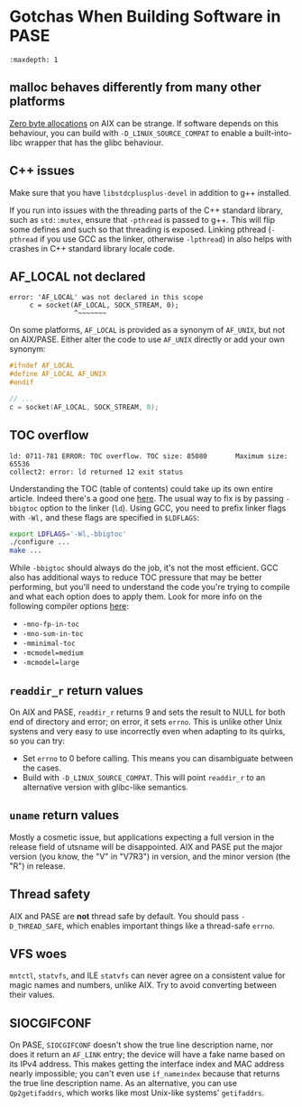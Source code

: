 # Gotchas When Building Software in PASE

```{toctree}
:maxdepth: 1
```

## malloc behaves differently from many other platforms

[Zero byte allocations](https://whatilearned2day.wordpress.com/2006/07/13/zero-sized-allocation-using-malloc-on-aix/)
on AIX can be strange. If software depends on this behaviour, you can build with
`-D_LINUX_SOURCE_COMPAT` to enable a built-into-libc wrapper that has the glibc behaviour.

## C++ issues

Make sure that you have `libstdcplusplus-devel` in addition to g++ installed.

If you run into issues with the threading parts of the C++ standard library,
such as `std::mutex`, ensure that `-pthread` is passed to g++. This will flip
some defines and such so that threading is exposed. Linking pthread (`-pthread`
if you use GCC as the linker, otherwise `-lpthread`) in also helps with crashes
in C++ standard library locale code.

## AF_LOCAL not declared

```text
error: 'AF_LOCAL' was not declared in this scope
     c = socket(AF_LOCAL, SOCK_STREAM, 0);
                ^~~~~~~~
```

On some platforms, `AF_LOCAL` is provided as a synonym of `AF_UNIX`, but not on
AIX/PASE. Either alter the code to use `AF_UNIX` directly or add your own synonym:

```C
#ifndef AF_LOCAL
#define AF_LOCAL AF_UNIX
#endif

// ...
c = socket(AF_LOCAL, SOCK_STREAM, 0);
```

## TOC overflow

```text
ld: 0711-781 ERROR: TOC overflow. TOC size: 85080       Maximum size: 65536
collect2: error: ld returned 12 exit status
```

Understanding the TOC (table of contents) could take up its own entire article.
Indeed there's a good one [here](https://www.ibm.com/developerworks/rational/library/overview-toc-aix/index.html).
The usual way to fix is by passing `-bbigtoc` option to the linker (`ld`).
Using GCC, you need to prefix linker flags with `-Wl,` and these flags are
specified in `$LDFLAGS`:

```bash
export LDFLAGS='-Wl,-bbigtoc'
./configure ...
make ...
```

While `-bbigtoc` should always do the job, it's not the most efficient. GCC also
has additional ways to reduce TOC pressure that may be better performing, but
you'll need to understand the code you're trying to compile and what each option
does to apply them. Look for more info on the following compiler options [here](https://gcc.gnu.org/onlinedocs/gcc/RS_002f6000-and-PowerPC-Options.html#RS_002f6000-and-PowerPC-Options):

- `-mno-fp-in-toc`
- `-mno-sum-in-toc`
- `-mminimal-toc`
- `-mcmodel=medium`
- `-mcmodel=large`

## `readdir_r` return values

On AIX and PASE, `readdir_r` returns 9 and sets the result to NULL for both end
of directory and error; on error, it sets `errno`. This is unlike other Unix
systens and very easy to use incorrectly even when adapting to its quirks, so
you can try:

- Set `errno` to 0 before calling. This means you can disambiguate between the cases.
- Build with `-D_LINUX_SOURCE_COMPAT`. This will point `readdir_r` to an
alternative version with glibc-like semantics.

## `uname` return values

Mostly a cosmetic issue, but applications expecting a full version in the
release field of utsname will be disappointed. AIX and PASE put the major
version (you know, the "V" in "V7R3") in version, and the minor version (the
"R") in release.

## Thread safety

AIX and PASE are **not** thread safe by default. You should pass
`-D_THREAD_SAFE`, which enables important things like a thread-safe `errno`.

## VFS woes

`mntctl`, `statvfs`, and ILE `statvfs` can never agree on a consistent value for
magic names and numbers, unlike AIX. Try to avoid converting between their values.

## SIOCGIFCONF

On PASE, `SIOCGIFCONF` doesn't show the true line description name, nor does it
return an `AF_LINK` entry; the device will have a fake name based on its IPv4 address.
This makes getting the interface index and MAC address nearly impossible; you
can't even use `if_nameindex` because that returns the true line description name.
As an alternative, you can use `Qp2getifaddrs`, which works like most Unix-like
systems' `getifaddrs`.
